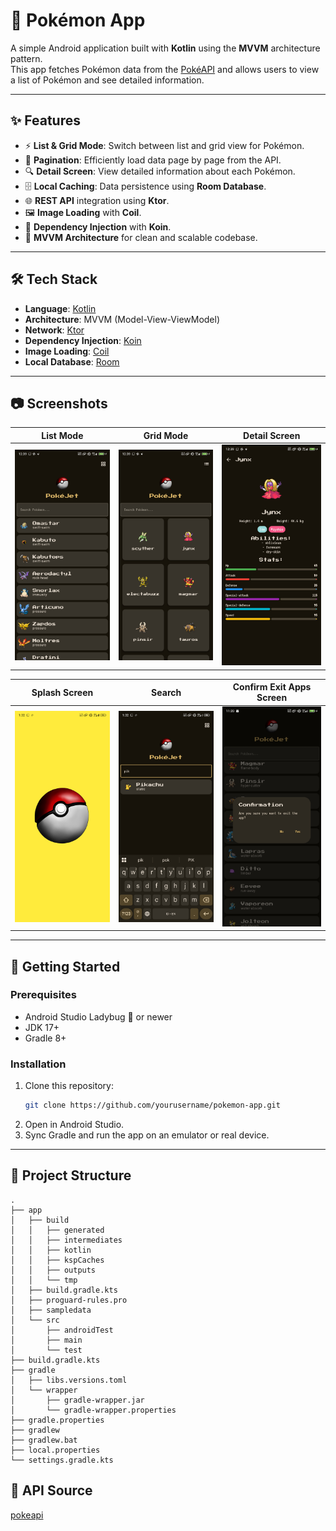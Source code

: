 # 📱 Pokémon App

A simple Android application built with **Kotlin** using the **MVVM** architecture pattern.  
This app fetches Pokémon data from the [PokéAPI](https://github.com/PokeAPI/pokekotlin) and allows users to view a list of Pokémon and see detailed information.  

---

## ✨ Features
- ⚡ **List & Grid Mode**: Switch between list and grid view for Pokémon.
- 📜 **Pagination**: Efficiently load data page by page from the API.
- 🔍 **Detail Screen**: View detailed information about each Pokémon.
- 🗄️ **Local Caching**: Data persistence using **Room Database**.
- 🌐 **REST API** integration using **Ktor**.
- 🖼️ **Image Loading** with **Coil**.
- 💉 **Dependency Injection** with **Koin**.
- 📐 **MVVM Architecture** for clean and scalable codebase.

---

## 🛠️ Tech Stack
- **Language**: [Kotlin](https://kotlinlang.org/)
- **Architecture**: MVVM (Model-View-ViewModel)
- **Network**: [Ktor](https://ktor.io/)
- **Dependency Injection**: [Koin](https://insert-koin.io/)
- **Image Loading**: [Coil](https://coil-kt.github.io/coil/)
- **Local Database**: [Room](https://developer.android.com/training/data-storage/room)

---

## 📷 Screenshots
| List Mode                   | Grid Mode                   | Detail Screen                   |
|-----------------------------|-----------------------------|---------------------------------|
| ![List](assets/ss_list.jpg) | ![Grid](assets/ss_grid.jpg) | ![Detail](assets/ss_detail.jpg) |

| Splash Screen               | Search                      | Confirm Exit Apps Screen        |
|-----------------------------|-----------------------------|---------------------------------|
| ![Home](assets/ss_splashscreen.jpg) | ![Favorite](assets/ss_filter_search.jpg) | ![Profile](assets/ss_confirm_close_apps.jpg) |

---

## 🚀 Getting Started

### Prerequisites
- Android Studio Ladybug 🐞 or newer
- JDK 17+
- Gradle 8+

### Installation
1. Clone this repository:
   ```bash
   git clone https://github.com/yourusername/pokemon-app.git
2. Open in Android Studio.
3. Sync Gradle and run the app on an emulator or real device.

---

## 📂 **Project Structure**
```
.
├── app
│   ├── build
│   │   ├── generated
│   │   ├── intermediates
│   │   ├── kotlin
│   │   ├── kspCaches
│   │   ├── outputs
│   │   └── tmp
│   ├── build.gradle.kts
│   ├── proguard-rules.pro
│   ├── sampledata
│   └── src
│       ├── androidTest
│       ├── main
│       └── test
├── build.gradle.kts
├── gradle
│   ├── libs.versions.toml
│   └── wrapper
│       ├── gradle-wrapper.jar
│       └── gradle-wrapper.properties
├── gradle.properties
├── gradlew
├── gradlew.bat
├── local.properties
└── settings.gradle.kts
```


## 🔗 **API Source**
[pokeapi](https://pokeapi.co/docs/v2#wrap)
